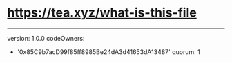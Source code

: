 # https://tea.xyz/what-is-this-file
---
version: 1.0.0
codeOwners:
  - '0x85C9b7acD99f85ff8985Be24dA3d41653dA13487'
quorum: 1
